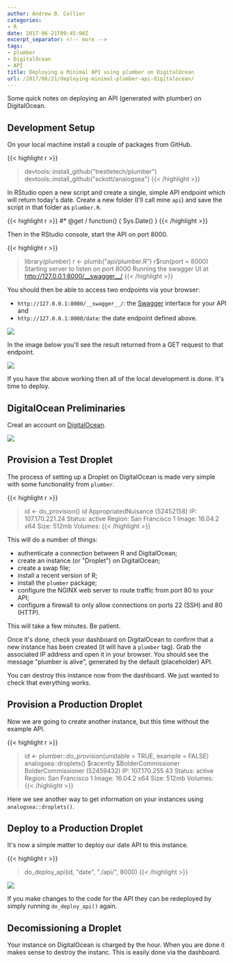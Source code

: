 ```yaml
---
author: Andrew B. Collier
categories:
- R
date: 2017-06-21T09:45:00Z
excerpt_separator: <!-- more -->
tags:
- plumber
- DigitalOcean
- API
title: Deploying a Minimal API using plumber on DigitalOcean
url: /2017/06/21/deploying-minimal-plumber-api-digitalocean/
---
```


<!--more-->

<!-- https://plumber.trestletech.com/docs/digitalocean/ -->

Some quick notes on deploying an API (generated with plumber) on DigitalOcean.

## Development Setup

On your local machine install a couple of packages from GitHub.

{{< highlight r >}}
> devtools::install_github("trestletech/plumber")
> devtools::install_github("sckott/analogsea")
{{< /highlight >}}

In RStudio open a new script and create a single, simple API endpoint which will return today's date. Create a new folder (I'll call mine `api`) and save the script in that folder as `plumber.R`.

{{< highlight r >}}
#* @get /
function() {
  Sys.Date()
}
{{< /highlight >}}

Then in the RStudio console, start the API on port 8000.

{{< highlight r >}}
> library(plumber)
> r <- plumb("api/plumber.R")
> r$run(port = 8000)
Starting server to listen on port 8000
Running the swagger UI at http://127.0.0.1:8000/__swagger__/
{{< /highlight >}}

You should then be able to access two endpoints via your browser:

- `http://127.0.0.1:8000/__swagger__/`: the [Swagger](http://swagger.io/) interface for your API and
- `http://127.0.0.1:8000/date`: the date endpoint defined above.

![](/img/2017/06/plumber-date-swagger.png)

In the image below you'll see the result returned from a GET request to that endpoint.

![](/img/2017/06/plumber-date-get.png)

If you have the above working then all of the local development is done. It's time to deploy.

## DigitalOcean Preliminaries

Creat an account on [DigitalOcean](https://www.digitalocean.com/).

![](/img/2017/06/digitalocean-account.png)

## Provision a Test Droplet

The process of setting up a Droplet on DigitalOcean is made very simple with some functionality from `plumber`.

{{< highlight r >}}
> id <- do_provision()
> id
<droplet>AppropriatedNuisance (52452158)
  IP:        107.170.221.24
  Status:    active
  Region:    San Francisco 1
  Image:     16.04.2 x64
  Size:      512mb
  Volumes:
{{< /highlight >}}

This will do a number of things:

- authenticate a connection between R and DigitalOcean;
- create an instance (or "Droplet") on DigitalOcean;
- create a swap file;
- install a recent version of R;
- install the `plumber` package;
- configure the NGINX web server to route traffic from port 80 to your API;
- configure a firewall to only allow connections on ports 22 (SSH) and 80 (HTTP).

This will take a few minutes. Be patient.

Once it's done, check your dashboard on DigitalOcean to confirm that a new instance has been created (it will have a `plumber` tag). Grab the associated IP address and open it in your browser. You should see the message "plumber is alive", generated by the default (placeholder) API.

You can destroy this instance now from the dashboard. We just wanted to check that everything works.

## Provision a Production Droplet

Now we are going to create another instance, but this time without the example API.

{{< highlight r >}}
> id <- plumber::do_provision(unstable = TRUE, example = FALSE)
> analogsea::droplets()
$racently
$BolderCommissioner
<droplet>BolderCommissioner (52459432)
  IP:        107.170.255.43
  Status:    active
  Region:    San Francisco 1
  Image:     16.04.2 x64
  Size:      512mb
  Volumes:   
{{< /highlight >}}

Here we see another way to get information on your instances using `analogsea::droplets()`.

## Deploy to a Production Droplet

It's now a simple matter to deploy our date API to this instance.

{{< highlight r >}}
> do_deploy_api(id, "date", "./api/", 8000)
{{< /highlight >}}

![](/img/2017/06/plumber-date-deployed.png)

If you make changes to the code for the API they can be redeployed by simply running `do_deploy_api()` again.

## Decomissioning a Droplet

Your instance on DigitalOcean is charged by the hour. When you are done it makes sense to destroy the instanc. This is easily done via the dashboard.